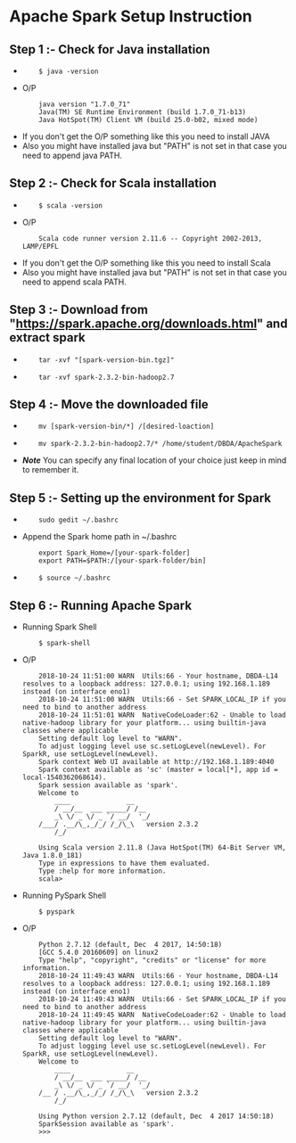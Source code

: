 # Apache Spark Setup Instruction

## Step 1 :- Check for Java installation
-
    ```
        $ java -version
    ```
- O/P
    ```
        java version "1.7.0_71" 
        Java(TM) SE Runtime Environment (build 1.7.0_71-b13)
        Java HotSpot(TM) Client VM (build 25.0-b02, mixed mode)
    ```
- If you don't get the O/P something like this you need to install JAVA
- Also you might have installed java but "PATH" is not set in that case you need to append java PATH.

## Step 2 :- Check for Scala installation
-
    ```
        $ scala -version
    ```
- O/P
    ```
        Scala code runner version 2.11.6 -- Copyright 2002-2013, LAMP/EPFL
    ```
- If you don't get the O/P something like this you need to install Scala
- Also you might have installed java but "PATH" is not set in that case you need to append scala PATH.

## Step 3 :- Download from "https://spark.apache.org/downloads.html" and extract spark
-
    ```
        tar -xvf "[spark-version-bin.tgz]"
    ```
-
    ```
        tar -xvf spark-2.3.2-bin-hadoop2.7
    ```

## Step 4 :- Move the downloaded file
-
    ```
        mv [spark-version-bin/*] /[desired-loaction]
    ```
-
    ```
        mv spark-2.3.2-bin-hadoop2.7/* /home/student/DBDA/ApacheSpark
    ```
- ***Note*** You can specify any final location of your choice just keep in mind to remember it.

## Step 5 :- Setting up the environment for Spark
- 
    ```
        sudo gedit ~/.bashrc
    ```
- Append the Spark home path in ~/.bashrc
    ```
        export Spark_Home=/[your-spark-folder]
        export PATH=$PATH:/[your-spark-folder/bin]
    ```
- 
    ```
        $ source ~/.bashrc
    ```
## Step 6 :- Running Apache Spark
- Running Spark Shell
    ```
        $ spark-shell
    ```
- O/P
    ```
        2018-10-24 11:51:00 WARN  Utils:66 - Your hostname, DBDA-L14 resolves to a loopback address: 127.0.0.1; using 192.168.1.189 instead (on interface eno1)
        2018-10-24 11:51:00 WARN  Utils:66 - Set SPARK_LOCAL_IP if you need to bind to another address
        2018-10-24 11:51:01 WARN  NativeCodeLoader:62 - Unable to load native-hadoop library for your platform... using builtin-java classes where applicable
        Setting default log level to "WARN".
        To adjust logging level use sc.setLogLevel(newLevel). For SparkR, use setLogLevel(newLevel).
        Spark context Web UI available at http://192.168.1.189:4040
        Spark context available as 'sc' (master = local[*], app id = local-1540362068614).
        Spark session available as 'spark'.
        Welcome to
            ____              __
            / __/__  ___ _____/ /__
            _\ \/ _ \/ _ `/ __/  '_/
        /___/ .__/\_,_/_/ /_/\_\   version 2.3.2
            /_/
                
        Using Scala version 2.11.8 (Java HotSpot(TM) 64-Bit Server VM, Java 1.8.0_181)
        Type in expressions to have them evaluated.
        Type :help for more information.
        scala> 
    ```
- Running PySpark Shell
    ```
        $ pyspark
    ```
- O/P
    ```
        Python 2.7.12 (default, Dec  4 2017, 14:50:18) 
        [GCC 5.4.0 20160609] on linux2
        Type "help", "copyright", "credits" or "license" for more information.
        2018-10-24 11:49:43 WARN  Utils:66 - Your hostname, DBDA-L14 resolves to a loopback address: 127.0.0.1; using 192.168.1.189 instead (on interface eno1)
        2018-10-24 11:49:43 WARN  Utils:66 - Set SPARK_LOCAL_IP if you need to bind to another address
        2018-10-24 11:49:45 WARN  NativeCodeLoader:62 - Unable to load native-hadoop library for your platform... using builtin-java classes where applicable
        Setting default log level to "WARN".
        To adjust logging level use sc.setLogLevel(newLevel). For SparkR, use setLogLevel(newLevel).
        Welcome to
            ____              __
            / __/__  ___ _____/ /__
            _\ \/ _ \/ _ `/ __/  '_/
        /__ / .__/\_,_/_/ /_/\_\   version 2.3.2
            /_/

        Using Python version 2.7.12 (default, Dec  4 2017 14:50:18)
        SparkSession available as 'spark'.
        >>>
    ```
